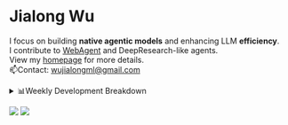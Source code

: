 #  Jialong Wu

I focus on building **native agentic models** and enhancing LLM **efficiency**.<br>
I contribute to [WebAgent](https://github.com/Alibaba-NLP/WebAgent) and DeepResearch-like agents.<br>
View my [homepage](https://callanwu.github.io/) for more details. <br>
📫Contact: wujialongml@gmail.com

<details><summary>📊Weekly Development Breakdown</summary>

<!--START_SECTION:waka-->

```txt
From: 19 August 2025 - To: 26 August 2025

Total Time: 23 hrs 48 mins

Python                19 hrs 43 mins  ████████████████████▓░░░░   82.87 %
JSON                  2 hrs 53 mins   ███░░░░░░░░░░░░░░░░░░░░░░   12.14 %
Bash                  23 mins         ▒░░░░░░░░░░░░░░░░░░░░░░░░   01.65 %
HTML                  18 mins         ▒░░░░░░░░░░░░░░░░░░░░░░░░   01.30 %
Markdown              15 mins         ▒░░░░░░░░░░░░░░░░░░░░░░░░   01.10 %
```

<!--END_SECTION:waka-->

[![wakatime](https://wakatime.com/badge/user/c6720b29-9431-4a60-bc9d-e1fb2b6bd65f.svg)](https://wakatime.com/@c6720b29-9431-4a60-bc9d-e1fb2b6bd65f)
</details>

[![](https://img.shields.io/badge/Google%20Scholar-4385FE.svg?&color=d6d6d6&style=flat-square&logo=google-scholar)](https://scholar.google.com/citations?user=6eg2m4YAAAAJ)
![](https://komarev.com/ghpvc/?username=callanwu)

